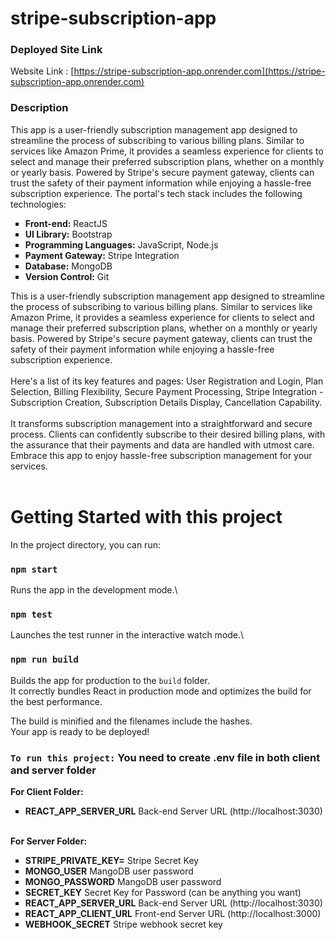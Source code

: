 # stripe-subscription-app

### Deployed Site Link

Website Link : [https://stripe-subscription-app.onrender.com](https://stripe-subscription-app.onrender.com)

### Description

This app is a user-friendly subscription management app designed to streamline the process of subscribing to various billing plans. Similar to services like Amazon Prime, it provides a seamless experience for clients to select and manage their preferred subscription plans, whether on a monthly or yearly basis. Powered by Stripe's secure payment gateway, clients can trust the safety of their payment information while enjoying a hassle-free subscription experience.
The portal's tech stack includes the following technologies:<br/>
<ul type = "square">
  <li><strong>Front-end:</strong> ReactJS </li>
  <li><strong>UI Library:</strong> Bootstrap</li>
  <li><strong>Programming Languages:</strong> JavaScript, Node.js </li>  
  <li><strong>Payment Gateway:</strong> Stripe Integration </li>
  <li><strong>Database:</strong> MongoDB </li>
  <li><strong>Version Control:</strong> Git </li>
</ul>

This is a user-friendly subscription management app designed to streamline the process of subscribing to various billing plans. Similar to services like Amazon Prime, it provides a seamless experience for clients to select and manage their preferred subscription plans, whether on a monthly or yearly basis. Powered by Stripe's secure payment gateway, clients can trust the safety of their payment information while enjoying a hassle-free subscription experience. <br/><br/>
Here's a list of its key features and pages: User Registration and Login, Plan Selection, Billing Flexibility, Secure Payment Processing, Stripe Integration - Subscription Creation, Subscription Details Display, Cancellation Capability.<br/><br/>
It transforms subscription management into a straightforward and secure process. Clients can confidently subscribe to their desired billing plans, with the assurance that their payments and data are handled with utmost care. Embrace this app to enjoy hassle-free subscription management for your services.<br/><br/>


# Getting Started with this project

In the project directory, you can run:

### `npm start`

Runs the app in the development mode.\

### `npm test`

Launches the test runner in the interactive watch mode.\

### `npm run build`

Builds the app for production to the `build` folder.\
It correctly bundles React in production mode and optimizes the build for the best performance.

The build is minified and the filenames include the hashes.\
Your app is ready to be deployed!

### `To run this project:` You need to create .env file in both client and server folder
<strong>For Client Folder:</strong>
<ul type = "square">
  <li><strong>REACT_APP_SERVER_URL</strong> Back-end Server URL (http://localhost:3030) </li>
</ul>
<br/>
<strong>For Server Folder:</strong>
<ul type = "square">
  <li><strong>STRIPE_PRIVATE_KEY=</strong> Stripe Secret Key</li>
  <li><strong>MONGO_USER</strong> MangoDB user password </li>  
  <li><strong>MONGO_PASSWORD</strong> MangoDB user password </li>
  <li><strong>SECRET_KEY</strong> Secret Key for Password (can be anything you want) </li>
  <li><strong>REACT_APP_SERVER_URL</strong> Back-end Server URL (http://localhost:3030) </li>
  <li><strong>REACT_APP_CLIENT_URL</strong> Front-end Server URL (http://localhost:3000) </li>
  <li><strong>WEBHOOK_SECRET</strong> Stripe webhook secret key </li>
</ul>

